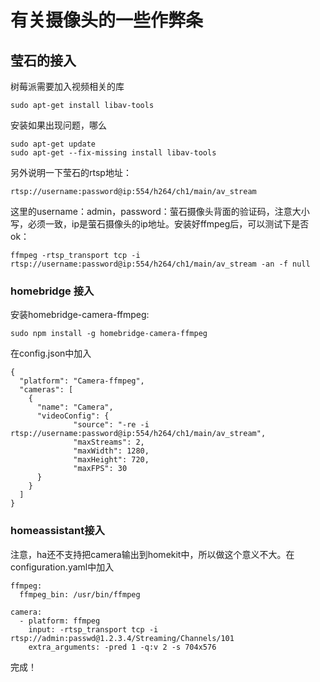 # 有关摄像头的一些作弊条

## 莹石的接入

树莓派需要加入视频相关的库

```
sudo apt-get install libav-tools
```

安装如果出现问题，哪么

```
sudo apt-get update
sudo apt-get --fix-missing install libav-tools
```

另外说明一下莹石的rtsp地址：

```
rtsp://username:password@ip:554/h264/ch1/main/av_stream
```

这里的username：admin，password：萤石摄像头背面的验证码，注意大小写，必须一致，ip是萤石摄像头的ip地址。安装好ffmpeg后，可以测试下是否ok：

```
ffmpeg -rtsp_transport tcp -i rtsp://username:password@ip:554/h264/ch1/main/av_stream -an -f null
```

### homebridge 接入

安装homebridge-camera-ffmpeg:

```
sudo npm install -g homebridge-camera-ffmpeg
```

在config.json中加入

```
{
  "platform": "Camera-ffmpeg",
  "cameras": [
    {
      "name": "Camera",
      "videoConfig": {
              "source": "-re -i rtsp://username:password@ip:554/h264/ch1/main/av_stream",
              "maxStreams": 2,
              "maxWidth": 1280,
              "maxHeight": 720,
              "maxFPS": 30
      }
    }
  ]
}
```

### homeassistant接入

注意，ha还不支持把camera输出到homekit中，所以做这个意义不大。在configuration.yaml中加入

```
ffmpeg:
  ffmpeg_bin: /usr/bin/ffmpeg

camera:
  - platform: ffmpeg
    input: -rtsp_transport tcp -i rtsp://admin:passwd@1.2.3.4/Streaming/Channels/101
    extra_arguments: -pred 1 -q:v 2 -s 704x576

```

完成！

